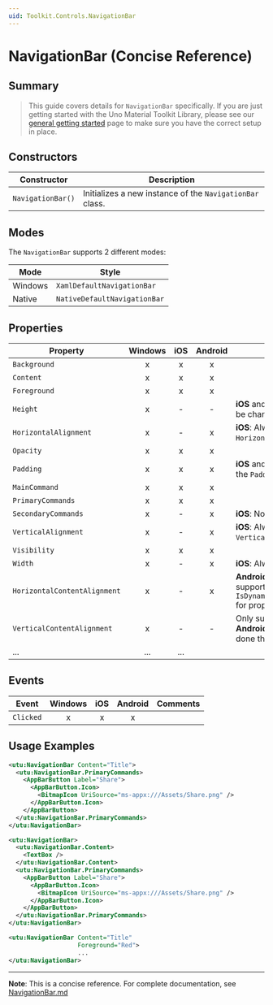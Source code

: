 ```yaml
---
uid: Toolkit.Controls.NavigationBar
---
```


# NavigationBar (Concise Reference)

## Summary

> This guide covers details for `NavigationBar` specifically. If you are just getting started with the Uno Material Toolkit Library, please see our [general getting started](../getting-started.md) page to make sure you have the correct setup in place.

## Constructors

| Constructor       | Description                                              |
|-------------------|----------------------------------------------------------|
| `NavigationBar()` | Initializes a new instance of the `NavigationBar` class. |

## Modes

The `NavigationBar` supports 2 different modes:

| Mode    | Style                        |
|---------|------------------------------|
| Windows | `XamlDefaultNavigationBar`   |
| Native  | `NativeDefaultNavigationBar` |

## Properties

| Property                     | Windows | iOS | Android | Comments                                                                                                              |
|------------------------------|:-------:|:---:|:-------:|---------------------------------------------------------------------------------------------------------------------- |
| `Background`                 | x       | x   | x       |                                                                                                                       |
| `Content`                    | x       | x   | x       |                                                                                                                       |
| `Foreground`                 | x       | x   | x       |                                                                                                                       |
| `Height`                     | x       | -   | -       | **iOS** and **Android**: Fixed and can't be changed.                                                                  |
| `HorizontalAlignment`        | x       | -   | x       | **iOS**: Always use `HorizontalAlignment.Stretch`.                                                                    |
| `Opacity`                    | x       | x   | x       |                                                                                                                       |
| `Padding`                    | x       | x   | x       | **iOS** and **Android**: Please refer to the `Padding` section.                                                       |
| `MainCommand`                | x       | x   | x       |                                                                                                                       |
| `PrimaryCommands`            | x       | x   | x       |                                                                                                                       |
| `SecondaryCommands`          | x       | -   | x       | **iOS**: Not supported.                                                                                               |
| `VerticalAlignment`          | x       | -   | x       | **iOS**: Always use `VerticalAlignment.Top`.                                                                          |
| `Visibility`                 | x       | x   | x       |                                                                                                                       |
| `Width`                      | x       | -   | x       | **iOS**: Always use `double.NaN`.                                                                                     |
| `HorizontalContentAlignment` | x       | -   | x       | **Android**: Stretch and Left are supported. **Windows**: Set `IsDynamicOverflowEnabled="False"` for proper behavior. |
| `VerticalContentAlignment`   | x       | -   | -       | Only supported on Windows. **Android**: Alignment needs to be done through the content itself.                        |
| ... | ... | ... |

## Events

| Event     | Windows | iOS | Android | Comments |
|-----------|:-------:|:---:|:-------:|----------|
| `Clicked` | x       | x   | x       |          |

## Usage Examples

```xml
<utu:NavigationBar Content="Title">
  <utu:NavigationBar.PrimaryCommands>
    <AppBarButton Label="Share">
      <AppBarButton.Icon>
        <BitmapIcon UriSource="ms-appx:///Assets/Share.png" />
      </AppBarButton.Icon>
    </AppBarButton>
  </utu:NavigationBar.PrimaryCommands>
</utu:NavigationBar>
```

```xml
<utu:NavigationBar>
  <utu:NavigationBar.Content>
    <TextBox />
  </utu:NavigationBar.Content>
  <utu:NavigationBar.PrimaryCommands>
    <AppBarButton Label="Share">
      <AppBarButton.Icon>
        <BitmapIcon UriSource="ms-appx:///Assets/Share.png" />
      </AppBarButton.Icon>
    </AppBarButton>
  </utu:NavigationBar.PrimaryCommands>
</utu:NavigationBar>
```

```xml
<utu:NavigationBar Content="Title"
                   Foreground="Red">
                   ...
</utu:NavigationBar>
```

---

**Note**: This is a concise reference. 
For complete documentation, see [NavigationBar.md](NavigationBar.md)